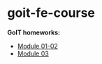 # goit-fe-course

**GoIT homeworks:**

- [Module 01-02](https://ivanfesenko.github.io/goit-fe-course/html-css/module-01/)
- [Module 03](https://ivanfesenko.github.io/goit-fe-course/html-css/module-03/)
